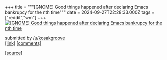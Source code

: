 +++
title = """[GNOME] Good things happened after declaring Emacs bankrupcy for the nth time"""
date = 2024-09-27T22:28:33.000Z
tags = ["reddit","wm"]
+++
[![[GNOME] Good things happened after declaring Emacs bankrupcy for the nth time](https://preview.redd.it/lynyc3cdhfrd1.png?width=640&crop=smart&auto=webp&s=9d90c5e8e3f638653ac3a6d2f68b60469ef70457 "[GNOME] Good things happened after declaring Emacs bankrupcy for the nth time")](https://www.reddit.com/r/unixporn/comments/1fqzwcy/gnome_good_things_happened_after_declaring_emacs/)

submitted by [/u/kosakgroove](https://www.reddit.com/user/kosakgroove)  
[\[link\]](https://i.redd.it/lynyc3cdhfrd1.png) [\[comments\]](https://www.reddit.com/r/unixporn/comments/1fqzwcy/gnome_good_things_happened_after_declaring_emacs/)

[[source]](https://www.reddit.com/r/unixporn/comments/1fqzwcy/gnome_good_things_happened_after_declaring_emacs/)

